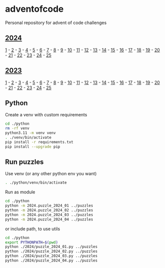 # adventofcode

Personal repository for advent of code challenges

## [2024](https://adventofcode.com/2024)

[1](https://adventofcode.com/2024/day/1) - [2](https://adventofcode.com/2024/day/2) - [3](https://adventofcode.com/2024/day/3) - [4](https://adventofcode.com/2024/day/4) - [5](https://adventofcode.com/2024/day/5) - [6](https://adventofcode.com/2024/day/6) - [7](https://adventofcode.com/2024/day/7) - [8](https://adventofcode.com/2024/day/8) - [9](https://adventofcode.com/2024/day/9) - [10](https://adventofcode.com/2024/day/10) - [11](https://adventofcode.com/2024/day/11) - [12](https://adventofcode.com/2024/day/12) - [13](https://adventofcode.com/2024/day/13) - [14](https://adventofcode.com/2024/day/14) - [15](https://adventofcode.com/2024/day/15) - [16](https://adventofcode.com/2024/day/16) - [17](https://adventofcode.com/2024/day/17) - [18](https://adventofcode.com/2024/day/18) - [19](https://adventofcode.com/2024/day/19) - [20](https://adventofcode.com/2024/day/20) - [21](https://adventofcode.com/2024/day/21) - [22](https://adventofcode.com/2024/day/22) - [23](https://adventofcode.com/2024/day/23) - [24](https://adventofcode.com/2024/day/24) - [25](https://adventofcode.com/2024/day/25)

## [2023](https://adventofcode.com/2023)

[1](https://adventofcode.com/2023/day/1) - [2](https://adventofcode.com/2023/day/2) - [3](https://adventofcode.com/2023/day/3) - [4](https://adventofcode.com/2023/day/4) - [5](https://adventofcode.com/2023/day/5) - [6](https://adventofcode.com/2023/day/6) - [7](https://adventofcode.com/2023/day/7) - [8](https://adventofcode.com/2023/day/8) - [9](https://adventofcode.com/2023/day/9) - [10](https://adventofcode.com/2023/day/10) - [11](https://adventofcode.com/2023/day/11) - [12](https://adventofcode.com/2023/day/12) - [13](https://adventofcode.com/2023/day/13) - [14](https://adventofcode.com/2023/day/14) - [15](https://adventofcode.com/2023/day/15) - [16](https://adventofcode.com/2023/day/16) - [17](https://adventofcode.com/2023/day/17) - [18](https://adventofcode.com/2023/day/18) - [19](https://adventofcode.com/2023/day/19) - [20](https://adventofcode.com/2023/day/20) - [21](https://adventofcode.com/2023/day/21) - [22](https://adventofcode.com/2023/day/22) - [23](https://adventofcode.com/2023/day/23) - [24](https://adventofcode.com/2023/day/24) - [25](https://adventofcode.com/2023/day/25)

## Python

Create a venv with custom requirements

```bash
cd ./python
rm -rf venv
python3.11 -m venv venv
. ./venv/bin/activate
pip install -r requirements.txt
pip install --upgrade pip
```

## Run puzzles

Use venv (or any other python env you want)

```bash
. ./python/venv/bin/activate
```

Run as module

```bash
cd ./python
python -m 2024.puzzle_2024_01 ../puzzles
python -m 2024.puzzle_2024_02 ../puzzles
python -m 2024.puzzle_2024_03 ../puzzles
python -m 2024.puzzle_2024_04 ../puzzles
```

or include path, to use utils

```bash
cd ./python
export PYTHONPATH=$(pwd)
python ./2024/puzzle_2024_01.py ../puzzles
python ./2024/puzzle_2024_02.py ../puzzles
python ./2024/puzzle_2024_03.py ../puzzles
python ./2024/puzzle_2024_04.py ../puzzles
```
